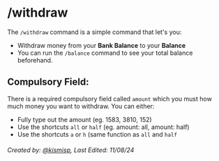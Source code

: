 # /withdraw

The `/withdraw` command is a simple command that let's you:
- Withdraw money from your **Bank Balance** to your **Balance**
- You can run the `/balance` command to see your total balance beforehand.

## Compulsory Field:

There is a required compulsory field called `amount` which you must how much money you want to withdraw. You can either:
- Fully type out the amount (eg. 1583, 3810, 152) 
- Use the shortcuts `all` or `half` (eg. amount: all, amount: half)
- Use the shortcuts `a` or `h` (same function as `all` and `half`



###### Created by: [@kismisp](https://discordapp.com/users/1206865169846632450), Last Edited: 11/08/24
